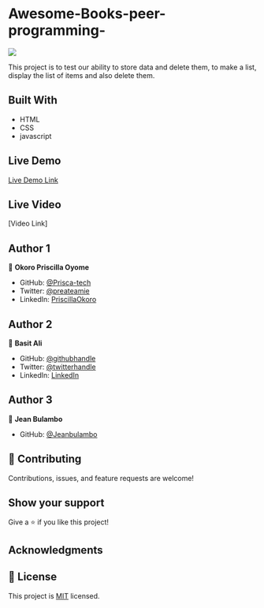 # Awesome-Books-peer-programming-


![](https://img.shields.io/badge/Microverse-blueviolet)

This project is to test our ability to store data and delete them, to make a list, display the list of items and also delete them.

## Built With

- HTML
- CSS
- javascript


## Live Demo
[Live Demo Link]()

## Live Video
[Video Link]


## Author 1
👤 **Okoro Priscilla Oyome**

- GitHub: [@Prisca-tech](https://github.com/Prisca-tech)
- Twitter: [@preateamie](https://twitter.com/preateamie)
- LinkedIn: [PriscillaOkoro](https://www.linkedin.com/in/okoro-priscilla-oyome/)

## Author 2
👤 **Basit Ali**

- GitHub: [@githubhandle](@BasitAl35031734)
- Twitter: [@twitterhandle](@BasitAl35031734)
- LinkedIn: [LinkedIn]( basit-ali-3961141b3)

## Author 3
👤 **Jean Bulambo**

- GitHub: [@Jeanbulambo](https://github.com/Jeanbulambo)



## 🤝 Contributing

Contributions, issues, and feature requests are welcome!

## Show your support

Give a ⭐️ if you like this project!

## Acknowledgments
## 📝 License

This project is [MIT](./MIT.md) licensed.